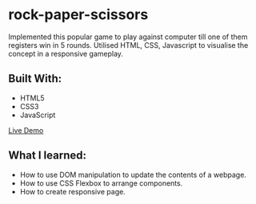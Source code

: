 # rock-paper-scissors
Implemented this popular game to play against computer till one of them registers win in 5 rounds.
Utilised HTML, CSS, Javascript to visualise the concept in a responsive gameplay.

## Built With:
+ HTML5
+ CSS3
+ JavaScript 

[Live Demo](http://purplepeach29.github.io/rock-paper-scissors/)

## What I learned:

+ How to use DOM manipulation to update the contents of a webpage.
+ How to use CSS Flexbox to arrange components.
+ How to create responsive page. 
